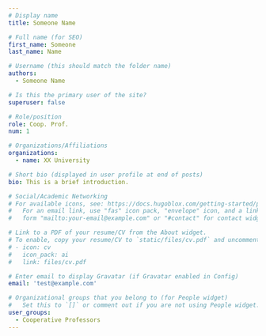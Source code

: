 ```yaml
---
# Display name
title: Someone Name

# Full name (for SEO)
first_name: Someone
last_name: Name

# Username (this should match the folder name)
authors:
  - Someone Name

# Is this the primary user of the site?
superuser: false

# Role/position
role: Coop. Prof.
num: 1

# Organizations/Affiliations
organizations:
  - name: XX University

# Short bio (displayed in user profile at end of posts)
bio: This is a brief introduction.

# Social/Academic Networking
# For available icons, see: https://docs.hugoblox.com/getting-started/page-builder/#icons
#   For an email link, use "fas" icon pack, "envelope" icon, and a link in the
#   form "mailto:your-email@example.com" or "#contact" for contact widget.

# Link to a PDF of your resume/CV from the About widget.
# To enable, copy your resume/CV to `static/files/cv.pdf` and uncomment the lines below.
# - icon: cv
#   icon_pack: ai
#   link: files/cv.pdf

# Enter email to display Gravatar (if Gravatar enabled in Config)
email: 'test@example.com'

# Organizational groups that you belong to (for People widget)
#   Set this to `[]` or comment out if you are not using People widget.
user_groups:
  - Cooperative Professors
---
```



